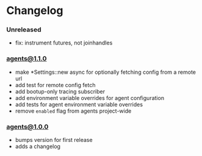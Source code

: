 # Changelog

### Unreleased

- fix: instrument futures, not joinhandles

### agents@1.1.0

- make \*Settings::new async for optionally fetching config from a remote url
- add test for remote config fetch
- add bootup-only tracing subscriber
- add environment variable overrides for agent configuration
- add tests for agent environment variable overrides
- remove `enabled` flag from agents project-wide

### agents@1.0.0

- bumps version for first release
- adds a changelog
